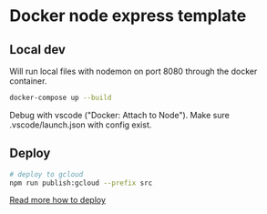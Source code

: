 # Docker node express template

## Local dev
Will run local files with nodemon on port 8080 through the docker container.
```sh
docker-compose up --build
```

Debug with vscode ("Docker: Attach to Node"). Make sure .vscode/launch.json with config exist.

## Deploy
```sh
# deploy to gcloud
npm run publish:gcloud --prefix src
```

[Read more how to deploy](https://github.com/tobbbe/docker-templates#build-and-deploy-containers)

